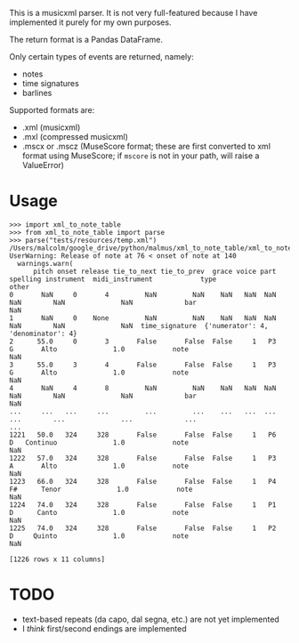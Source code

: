 This is a musicxml parser. It is not very full-featured because I have implemented it purely for my own purposes.

The return format is a Pandas DataFrame.

Only certain types of events are returned, namely: <!-- TODO Keep this list updated! -->

- notes
- time signatures
- barlines

Supported formats are:

- .xml (musicxml)
- .mxl (compressed musicxml)
- .mscx or .mscz (MuseScore format; these are first converted to xml format using MuseScore; if `mscore` is not in your path, will raise a ValueError)

# Usage

```
>>> import xml_to_note_table
>>> from xml_to_note_table import parse
>>> parse("tests/resources/temp.xml")
/Users/malcolm/google_drive/python/malmus/xml_to_note_table/xml_to_note_table/ties.py:215: UserWarning: Release of note at 76 < onset of note at 140
  warnings.warn(
      pitch onset release tie_to_next tie_to_prev  grace voice part spelling instrument  midi_instrument            type                               other
0       NaN     0       4         NaN         NaN    NaN   NaN  NaN      NaN        NaN              NaN             bar                                 NaN
1       NaN     0    None         NaN         NaN    NaN   NaN  NaN      NaN        NaN              NaN  time_signature  {'numerator': 4, 'denominator': 4}
2      55.0     0       3       False       False  False     1   P3        G       Alto              1.0            note                                 NaN
3      55.0     3       4       False       False  False     1   P3        G       Alto              1.0            note                                 NaN
4       NaN     4       8         NaN         NaN    NaN   NaN  NaN      NaN        NaN              NaN             bar                                 NaN
...     ...   ...     ...         ...         ...    ...   ...  ...      ...        ...              ...             ...                                 ...
1221   50.0   324     328       False       False  False     1   P6        D   Continuo              1.0            note                                 NaN
1222   57.0   324     328       False       False  False     1   P3        A       Alto              1.0            note                                 NaN
1223   66.0   324     328       False       False  False     1   P4       F#      Tenor              1.0            note                                 NaN
1224   74.0   324     328       False       False  False     1   P1        D      Canto              1.0            note                                 NaN
1225   74.0   324     328       False       False  False     1   P2        D     Quinto              1.0            note                                 NaN

[1226 rows x 11 columns]
```

# TODO

- text-based repeats (da capo, dal segna, etc.) are not yet implemented
- I _think_ first/second endings are implemented
